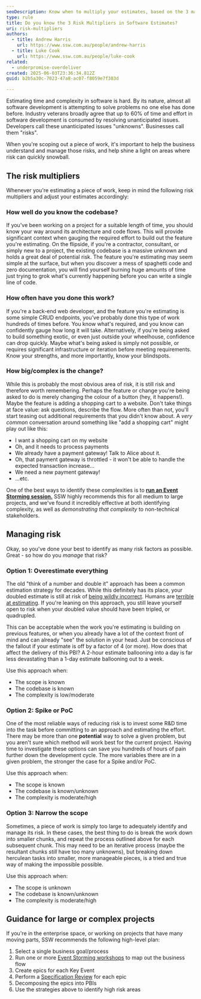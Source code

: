```yaml
---
seoDescription: Know when to multiply your estimates, based on the 3 main risk factors
type: rule
title: Do you know the 3 Risk Multipliers in Software Estimates?
uri: risk-multipliers
authors:
  - title: Andrew Harris
    url: https://www.ssw.com.au/people/andrew-harris
  - title: Luke Cook
    url: https://www.ssw.com.au/people/luke-cook
related:
  - underpromise-overdeliver
created: 2025-06-03T23:36:34.812Z
guid: b2b5a30c-7023-47a8-ac07-f8059e7f303d

---
```


Estimating time and complexity in software is hard. By its nature, almost all software development is attempting to solve problems no one else has done before. Industry veterans broadly agree that up to 60% of time and effort in software development is consumed by resolving unanticipated issues. Developers call these unanticipated issues "unknowns". Businesses call them "risks".

When you're scoping out a piece of work, it's important to help the business understand and manage those risks, and help shine a light on areas where risk can quickly snowball.

## The risk multipliers

Whenever you're estimating a piece of work, keep in mind the following risk multipliers and adjust your estimates accordingly:

### How well do you know the codebase?

If you've been working on a project for a suitable length of time, you should know your way around its architecture and code flows. This will provide significant context when gauging the required effort to build out the feature you're estimating. On the flipside, if you're a contractor, consultant, or simply new to a project, the existing codebase is a massive unknown and holds a great deal of potential risk. The feature you're estimating may seem simple at the surface, but when you discover a mess of spaghetti code and zero documentation, you will find yourself burning huge amounts of time just trying to grok what's currently happening before you can write a single line of code.

### How often have you done this work?

If you're a back-end web developer, and the feature you're estimating is some simple CRUD endpoints, you've probably done this type of work hundreds of times before. You know what's required, and you know can confidently gauge how long it will take. Alternatively, if you're being asked to build something exotic, or even just outside your wheelhouse, confidence can drop quickly. Maybe what's being asked is simply not possible, or requires significant infrastructure or iteration before meeting requirements. Know your strengths, and more importantly, know your blindspots.

### How big/complex is the change?

While this is probably the most obvious area of risk, it is still risk and therefore worth remembering. Perhaps the feature or change you're being asked to do is merely changing the colour of a button (hey, it happens!). Maybe the feature is adding a shopping cart to a website. Don't take things at face value: ask questions, describe the flow. More often than not, you'll start teasing out additional requirements that you didn't know about. A *very common* conversation around something like "add a shopping cart" might play out like this:

* I want a shopping cart on my website
* Oh, and it needs to process payments
* We already have a payment gateway! Talk to Alice about it.
* Oh, that payment gateway is throttled - it won't be able to handle the expected transaction increase...
* We need a new payment gateway!
* ...etc.

One of the best ways to identify these complexities is to **[run an Event Storming session.](/event-storming)** SSW highly recommends this for all medium to large projects, and we've found it incredibly effective at both identifying complexity, as well as *demonstrating that complexity* to non-technical stakeholders.

## Managing risk

Okay, so you've done your best to identify as many risk factors as possible. Great - so how do you *manage* that risk?

### Option 1: Overestimate everything

The old "think of a number and double it" approach has been a common estimation strategy for decades. While this definitely has its place, your doubled estimate is still at risk of [being wildly incorrect](https://en.wikipedia.org/wiki/Hofstadter%27s_law). Humans are [terrible at estimating](https://en.wikipedia.org/wiki/Planning_fallacy). If you're leaning on this approach, you still leave yourself open to risk when your doubled value should have been tripled, or quadrupled.

This can be acceptable when the work you're estimating is building on previous features, or when you already have a lot of the context front of mind and can already "see" the solution in your head. Just be conscious of the fallout if your estimate is off by a factor of 4 (or more). How does that affect the delivery of this PBI? A 2-hour estimate ballooning into a day is far less devastating than a 1-day estimate ballooning out to a week.

Use this approach when:

* The scope is known
* The codebase is known
* The complexity is low/moderate

### Option 2: Spike or PoC

One of the most reliable ways of reducing risk is to invest some R&D time into the task before committing to an approach and estimating the effort. There may be more than one **potential** way to solve a given problem, but you aren't sure which method will work best for the current project. Having time to investigate these options can save you hundreds of hours of pain further down the development cycle. The more variables there are in a given problem, the stronger the case for a Spike and/or PoC.

Use this approach when:

* The scope is known
* The codebase is known/unknown
* The complexity is moderate/high

### Option 3: Narrow the scope

Sometimes, a piece of work is simply too large to adequately identify and manage its risk. In these cases, the best thing to do is break the work down into smaller chunks, and repeat the process outlined above for each subsequent chunk. This may need to be an iterative process (maybe the resultant chunks *still* have too many unknowns), but breaking down herculean tasks into smaller, more manageable pieces, is a tried and true way of making the impossible possible.

Use this approach when:

* The scope is unknown
* The codebase is known/unknown
* The complexity is moderate/high

## Guidance for large or complex projects

If you're in the enterprise space, or working on projects that have many moving parts, SSW recommends the following high-level plan:

1. Select a single business goal/process
2. Run one or more [Event Storming workshops](/event-storming-workshop) to map out the business flow
3. Create epics for each Key Event
4. Perform a [Specification Review](/what-is-a-spec-review) for each epic
5. Decomposing the epics into PBIs
6. Use the strategies above to identify high risk areas
